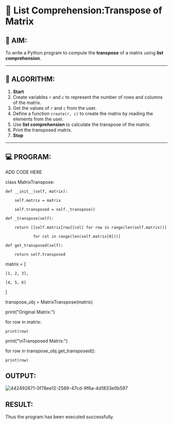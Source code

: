 # 🧮 List Comprehension:Transpose of Matrix 

## 🎯 AIM:
To write a Python program to compute the **transpose** of a matrix using **list comprehension**.

---

## 🧠 ALGORITHM:

1. **Start**
2. Create variables `r` and `c` to represent the number of rows and columns of the matrix.
3. Get the values of `r` and `c` from the user.
4. Define a function `create(r, c)` to create the matrix by reading the elements from the user.
5. Use **list comprehension** to calculate the transpose of the matrix.
6. Print the transposed matrix.
7. **Stop**

---

## 💻 PROGRAM:
ADD CODE HERE


class MatrixTranspose:

    def __init__(self, matrix):
    
        self.matrix = matrix
        
        self.transposed = self._transpose()
        
    def _transpose(self):
    
        return [[self.matrix[row][col] for row in range(len(self.matrix))] 
        
                for col in range(len(self.matrix[0]))]
                
    def get_transposed(self):
    
        return self.transposed
matrix = [

    [1, 2, 3],
    
    [4, 5, 6]
]

transpose_obj = MatrixTranspose(matrix)

print("Original Matrix:")

for row in matrix:

    print(row)
    
print("\nTransposed Matrix:")

for row in transpose_obj.get_transposed():

    print(row)
    
## OUTPUT:

![442492671-0f78ee12-2589-47cd-9f6a-4d1833e0b597](https://github.com/user-attachments/assets/5169ae1a-df81-41b0-ad64-a828dff4079b)


## RESULT:

Thus the program has been executed successfully.
